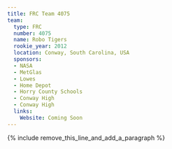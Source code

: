 ```yaml
---
title: FRC Team 4075
team:
  type: FRC
  number: 4075
  name: Robo Tigers
  rookie_year: 2012
  location: Conway, South Carolina, USA
  sponsors:
  - NASA
  - MetGlas
  - Lowes
  - Home Depot
  - Horry County Schools
  - Conway High
  - Conway High
  links:
    Website: Coming Soon
---
```


{% include remove_this_line_and_add_a_paragraph %}